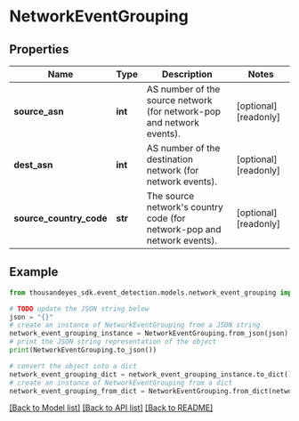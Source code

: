 # NetworkEventGrouping


## Properties

Name | Type | Description | Notes
------------ | ------------- | ------------- | -------------
**source_asn** | **int** | AS number of the source network (for network-pop and network events). | [optional] [readonly] 
**dest_asn** | **int** | AS number of the destination network (for network events). | [optional] [readonly] 
**source_country_code** | **str** | The source network&#39;s country code (for network-pop and network events). | [optional] [readonly] 

## Example

```python
from thousandeyes_sdk.event_detection.models.network_event_grouping import NetworkEventGrouping

# TODO update the JSON string below
json = "{}"
# create an instance of NetworkEventGrouping from a JSON string
network_event_grouping_instance = NetworkEventGrouping.from_json(json)
# print the JSON string representation of the object
print(NetworkEventGrouping.to_json())

# convert the object into a dict
network_event_grouping_dict = network_event_grouping_instance.to_dict()
# create an instance of NetworkEventGrouping from a dict
network_event_grouping_from_dict = NetworkEventGrouping.from_dict(network_event_grouping_dict)
```
[[Back to Model list]](../README.md#documentation-for-models) [[Back to API list]](../README.md#documentation-for-api-endpoints) [[Back to README]](../README.md)



